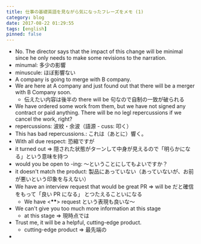 ```yaml
---
title: 仕事の基礎英語を見ながら気になったフレーズをメモ (1)
category: blog
date: 2017-08-22 01:29:55
tags: [english]
pinned: false
---
```


- No. The director says that the impact of this change will be minimal since he only needs to make some revisions to the narration.
- minumal: 多少の影響
- minuscule: ほぼ影響ない
- A company is going to merge with B company.
- We are here at A company and just found out that there will be a merger with B Company soon.
  - 伝えたい内容は後半の there will be 句なので自制の一致が破られる
- We have ordered some work from them, but we have not signed any contract or paid anything. There will be no legl repercussions if we cancel the work, right?
- repercussions: 波紋・余波（語源 - cuss: 叩く）
- This has bad repercussions.: これは（あとに）響く。
- With all due respect: 恐縮ですが
- it turned out => 隠された状態がターンして中身が見えるので「明らかになる」という意味を持つ
- would you be open to -ing: 〜ということにしてもよいですか？
- it doesn't match the product: 製品にあっていない（あっていないが、お前が悪いという印象を与えない）
- We have an interview request that would be great PR => will be だと確信をもって「良い PR になる」 とつたえることいになる
  - We have <**\*\***> request という表現も良いな〜
- We can't give you too much more information at this stage
  - at this stage => 現時点では
- Trust me, it will be a helpful, cutting-edge product.
  - cutting-edge product => 最先端の
-
